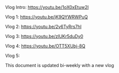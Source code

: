 Vlog Intro: https://youtu.be/1oX0xEtuw2I

Vlog 1: https://youtu.be/jK9QYWRWPuQ

Vlog 2: https://youtu.be/2v6TyRrs7hI

Vlog 3: https://youtu.be/zlUKr5duDy0

Vlog 4: https://youtu.be/OTT5XUbj-8Q

Vlog 5: 




This document is updated bi-weekly with a new vlog
